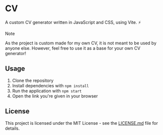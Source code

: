 
# CV

A custom CV generator written in JavaScript and CSS, using Vite. ⚡

> [!NOTE]
> As the project is custom made for my own CV, it is not meant to be used by anyone else. However, feel free to use it as a base for your own CV generator!

## Usage

1. Clone the repository
2. Install dependencies with `npm install`
3. Run the application with `npm start`
4. Open the link you're given in your browser

## License

This project is licensed under the MIT License - see the [LICENSE.md](LICENSE.md) file for details.
